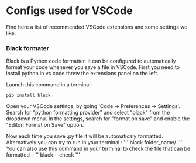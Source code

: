 # Configs used for VSCode

Find here a list of recommended VSCode extensions and some settings we like.


### Black formater 
Black is a Python code formatter. It can be configured to automatically format your code whenever you save a file in VSCode.
First you need to install python in vs code threw the extensions panel on the left. 

Launch this command in a terminal:
```
pip install black
```

Open your VSCode settings, by going 'Code -> Preferences -> Settings'.
Search for "python formatting provider" and select "black" from the dropdown menu.
In the settings, search for "format on save" and enable the "Editor: Format on Save" option. 

Now each time you save .py file it will be automaticaly formatted. 
Alternatively you can try to run in your terminal :
'''
black folder_name/
'''
You can also use this command in your terminal to check the file that can be formatted : 
'''
black --check
'''